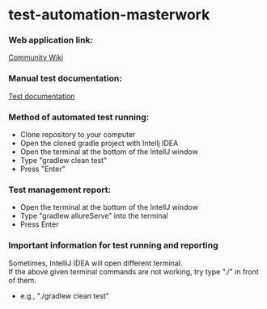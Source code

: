 # test-automation-masterwork

### Web application link:
[Community Wiki](http://test-automation-wiki2.greenfox.academy)

### Manual test documentation:
[Test documentation](https://docs.google.com/spreadsheets/d/1qGWCf2IpK-5bKLUf3cfcBtrDLPi3BzlE4_qjTqdzZg0/edit?usp=sharing)

### Method of automated test running:
- Clone repository to your computer
- Open the cloned gradle project with Intellj IDEA
- Open the terminal at the bottom of the IntellJ window
- Type "gradlew clean test"
- Press "Enter"

### Test management report:
- Open the terminal at the bottom of the IntellJ window
- Type "gradlew allureServe" into the terminal
- Press Enter

### Important information for test running and reporting

Sometimes, IntelliJ IDEA will open different terminal.\
If the above given terminal commands are not working, try type "./" in front of them.
  - e.g., "./gradlew clean test"
